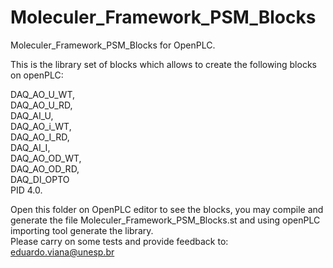 # Moleculer_Framework_PSM_Blocks
Moleculer_Framework_PSM_Blocks for OpenPLC.   

This is the library set of blocks  which allows to create the following blocks on openPLC:  
   
DAQ_AO_U_WT,  
DAQ_AO_U_RD,   
DAQ_AI_U,   
DAQ_AO_i_WT,   
DAQ_AO_I_RD,   
DAQ_AI_I,   
DAQ_AO_OD_WT,   
DAQ_AO_OD_RD,   
DAQ_DI_OPTO  
PID 4.0.  
   
Open this folder on OpenPLC editor to see the blocks, you may compile and generate the file Moleculer_Framework_PSM_Blocks.st  and using openPLC importing tool generate the library.   
Please carry on some tests and provide feedback to: eduardo.viana@unesp.br   
